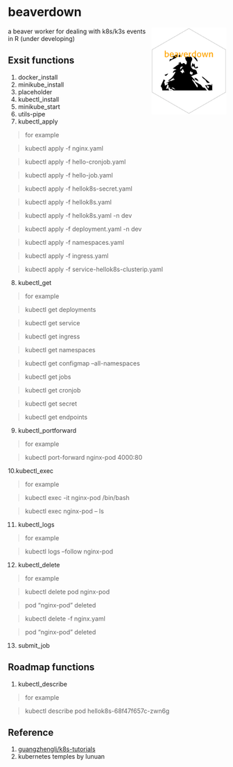 
<!-- README.md is generated from README.Rmd. Please edit that file -->

# beaverdown

<img src="https://github.com/rainoffallingstar/beaverdown/blob/main/dev/helilogo.png" height="200" align="right"/>
a beaver worker for dealing with k8s/k3s events in R (under developing)

## Exsit functions

1.  docker_install
2.  minikube_install
3.  placeholder
4.  kubectl_install
5.  minikube_start
6.  utils-pipe
7.  kubectl_apply

> for example

> kubectl apply -f nginx.yaml

> kubectl apply -f hello-cronjob.yaml

> kubectl apply -f hello-job.yaml

> kubectl apply -f hellok8s-secret.yaml

> kubectl apply -f hellok8s.yaml

> kubectl apply -f hellok8s.yaml -n dev

> kubectl apply -f deployment.yaml -n dev

> kubectl apply -f namespaces.yaml

> kubectl apply -f ingress.yaml

> kubectl apply -f service-hellok8s-clusterip.yaml

8.  kubectl_get

> for example

> kubectl get deployments

> kubectl get service

> kubectl get ingress

> kubectl get namespaces

> kubectl get configmap –all-namespaces

> kubectl get jobs

> kubectl get cronjob

> kubectl get secret

> kubectl get endpoints

9.  kubectl_portforward

> for example

> kubectl port-forward nginx-pod 4000:80

10.kubectl_exec

> for example

> kubectl exec -it nginx-pod /bin/bash

> kubectl exec nginx-pod – ls

11. kubectl_logs

> for example

> kubectl logs –follow nginx-pod

12. kubectl_delete

> for example

> kubectl delete pod nginx-pod

> pod “nginx-pod” deleted

> kubectl delete -f nginx.yaml

> pod “nginx-pod” deleted

13. submit_job

## Roadmap functions

1.  kubectl_describe

> for example

> kubectl describe pod hellok8s-68f47f657c-zwn6g

## Reference

1.  [guangzhengli/k8s-tutorials](https://github.com/guangzhengli/k8s-tutorials)
2.  kubernetes temples by lunuan
